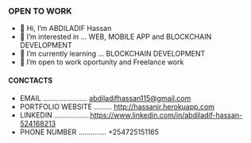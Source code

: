 ###  OPEN TO WORK
- 👋 Hi, I’m ABDILADIF Hassan
- 👀 I’m interested in ... WEB, MOBILE APP and BLOCKCHAIN DEVELOPMENT
- 🌱 I’m currently learning ... BLOCKCHAIN DEVELOPMENT
- 💞️ I’m open to work oportunity and Freelance work

#### CONCTACTS
- EMAIL ...................... abdiladifhassan115@gmail.com
- PORTFOLIO WEBSITE ......... http://hassanjr.herokuapp.com
- LINKEDIN ..................https://www.linkedin.com/in/abdiladif-hassan-524168213
- PHONE NUMBER .............. +254725151165

<!---
Hassan-jr/Hassan-jr is a ✨ special ✨ repository because its `README.md` (this file) appears on your GitHub profile.
You can click the Preview link to take a look at your changes.
--->
